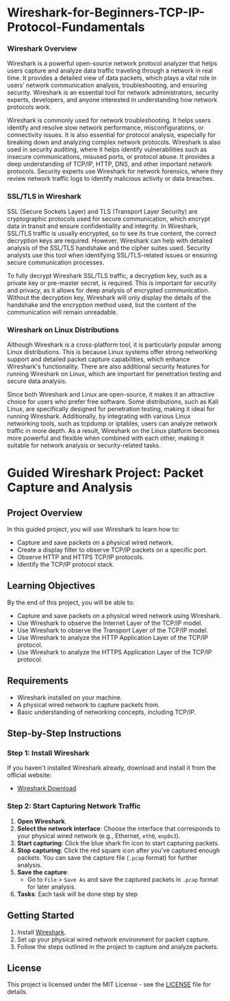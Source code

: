 # Wireshark-for-Beginners-TCP-IP-Protocol-Fundamentals
### Wireshark Overview
Wireshark is a powerful open-source network protocol analyzer that helps users capture and analyze data traffic traveling through a network in real time. It provides a detailed view of data packets, which plays a vital role in users’ network communication analysis, troubleshooting, and ensuring security. Wireshark is an essential tool for network administrators, security experts, developers, and anyone interested in understanding how network protocols work.

Wireshark is commonly used for network troubleshooting. It helps users identify and resolve slow network performance, misconfigurations, or connectivity issues. It is also essential for protocol analysis, especially for breaking down and analyzing complex network protocols. Wireshark is also used in security auditing, where it helps identify vulnerabilities such as insecure communications, misused ports, or protocol abuse. It provides a deep understanding of TCP/IP, HTTP, DNS, and other important network protocols. Security experts use Wireshark for network forensics, where they review network traffic logs to identify malicious activity or data breaches.

### SSL/TLS in Wireshark
SSL (Secure Sockets Layer) and TLS (Transport Layer Security) are cryptographic protocols used for secure communication, which encrypt data in transit and ensure confidentiality and integrity. In Wireshark, SSL/TLS traffic is usually encrypted, so to see its true content, the correct decryption keys are required. However, Wireshark can help with detailed analysis of the SSL/TLS handshake and the cipher suites used. Security analysts use this tool when identifying SSL/TLS-related issues or ensuring secure communication processes.

To fully decrypt Wireshark SSL/TLS traffic, a decryption key, such as a private key or pre-master secret, is required. This is important for security and privacy, as it allows for deep analysis of encrypted communication. Without the decryption key, Wireshark will only display the details of the handshake and the encryption method used, but the content of the communication will remain unreadable.

### Wireshark on Linux Distributions
Although Wireshark is a cross-platform tool, it is particularly popular among Linux distributions. This is because Linux systems offer strong networking support and detailed packet capture capabilities, which enhance Wireshark's functionality. There are also additional security features for running Wireshark on Linux, which are important for penetration testing and secure data analysis.

Since both Wireshark and Linux are open-source, it makes it an attractive choice for users who prefer free software. Some distributions, such as Kali Linux, are specifically designed for penetration testing, making it ideal for running Wireshark. Additionally, by integrating with various Linux networking tools, such as tcpdump or iptables, users can analyze network traffic in more depth. As a result, Wireshark on the Linux platform becomes more powerful and flexible when combined with each other, making it suitable for network analysis or security-related tasks.

# Guided Wireshark Project: Packet Capture and Analysis

## Project Overview

In this guided project, you will use Wireshark to learn how to:

- Capture and save packets on a physical wired network.
- Create a display filter to observe TCP/IP packets on a specific port.
- Observe HTTP and HTTPS TCP/IP protocols.
- Identify the TCP/IP protocol stack.

## Learning Objectives

By the end of this project, you will be able to:

- Capture and save packets on a physical wired network using Wireshark.
- Use Wireshark to observe the Internet Layer of the TCP/IP model.
- Use Wireshark to observe the Transport Layer of the TCP/IP model.
- Use Wireshark to analyze the HTTP Application Layer of the TCP/IP protocol.
- Use Wireshark to analyze the HTTPS Application Layer of the TCP/IP protocol.

## Requirements

- Wireshark installed on your machine.
- A physical wired network to capture packets from.
- Basic understanding of networking concepts, including TCP/IP.

## Step-by-Step Instructions

### Step 1: Install Wireshark

If you haven't installed Wireshark already, download and install it from the official website:

- [Wireshark Download](https://www.wireshark.org/)

### Step 2: Start Capturing Network Traffic

1. **Open Wireshark**.
2. **Select the network interface**: Choose the interface that corresponds to your physical wired network (e.g., Ethernet, `eth0`, `enp0s3`).
3. **Start capturing**: Click the blue shark fin icon to start capturing packets.
4. **Stop capturing**: Click the red square icon after you've captured enough packets. You can save the capture file (`.pcap` format) for further analysis.
5. **Save the capture**:
   - Go to `File` > `Save As` and save the captured packets in `.pcap` format for later analysis.
6. **Tasks**: Each task will be done step by step


## Getting Started

1. Install [Wireshark](https://www.wireshark.org/).
2. Set up your physical wired network environment for packet capture.
3. Follow the steps outlined in the project to capture and analyze packets.

## License

This project is licensed under the MIT License - see the [LICENSE](LICENSE) file for details.
